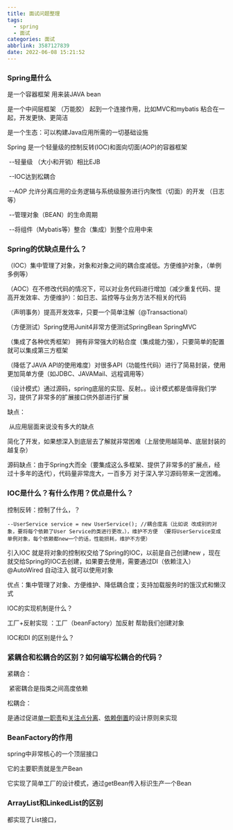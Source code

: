 ```yaml
---
title: 面试问题整理
tags:
  - spring
  - 面试
categories: 面试
abbrlink: 3587127839
date: 2022-06-08 15:21:52
---
```


### Spring是什么

是一个容器框架 用来装JAVA bean 

是一个中间层框架 （万能胶） 起到一个连接作用，比如MVC和mybatis 粘合在一起，开发更快、更简洁

是一个生态：可以构建Java应用所需的一切基础设施

Spring 是一个轻量级的控制反转(IOC)和面向切面(AOP)的容器框架

​	--轻量级 （大小和开销）相比EJB

​	--IOC达到松耦合

​	--AOP 允许分离应用的业务逻辑与系统级服务进行内聚性（切面）的开发 （日志等）

​	--管理对象（BEAN）的生命周期

​	--将组件（Mybatis等）整合（集成）到整个应用中来



### Spring的优缺点是什么？

（IOC）集中管理了对象，对象和对象之间的耦合度减低。方便维护对象，（单例多例等）

（AOC）在不修改代码的情况下，可以对业务代码进行增加（减少重复代码、提高开发效率、方便维护）：如日志、监控等与业务方法不相关的代码

（声明事务）提高开发效率，只要一个简单注解（@Transactional）

（方便测试）Spring使用Junit4非常方便测试SpringBean SpringMVC

（集成了各种优秀框架） 拥有非常强大的粘合度（集成能力强），只要简单的配置就可以集成第三方框架

（降低了JAVA API的使用难度）对很多API（功能性代码）进行了简易封装，使用更加简单方便（如JDBC、JAVAMail、远程调用等）

（设计模式）通过源码，spring底层的实现、反射。。设计模式都是值得我们学习，提供了非常多的扩展接口供外部进行扩展

缺点：

​	从应用层面来说没有多大的缺点

​	简化了开发，如果想深入到底层去了解就非常困难（上层使用越简单、底层封装的越复杂）

​	源码缺点：由于Spring大而全（要集成这么多框架、提供了非常多的扩展点，经过十多年的迭代），代码量非常庞大，一百多万 对于深入学习源码带来一定困难。



### IOC是什么？有什么作用？优点是什么？

控制反转：控制了什么，？

​		```--UserService service = new UserService(); //耦合度高（比如说 改成别的对象，要将每个依赖了User Service的类进行更改，），维护不方便 （要将UserService变成单例对象，每个依赖都new一个的话，性能损耗，维护不方便）```

引入IOC 就是将对象的控制权交给了Spring的IOC，以前是自己创建new ，现在就交给Spring的IOC去创建，如果要去使用，需要通过DI（依赖注入）@AutoWired 自动注入 就可以使用对象

优点：集中管理了对象、方便维护、降低耦合度；支持加载服务时的饿汉式和懒汉式

IOC的实现机制是什么？

工厂+反射实现   ：工厂（beanFactory）加反射 帮助我们创建对象

IOC和DI 的区别是什么？

### 紧耦合和松耦合的区别？如何编写松耦合的代码？

紧耦合：

​	紧密耦合是指类之间高度依赖

松耦合：

​	是通过促进<u>单一职责</u>和<u>关注点分离</u>、<u>依赖倒置</u>的设计原则来实现

### BeanFactory的作用

spring中非常核心的一个顶层接口

它的主要职责就是生产Bean

它实现了简单工厂的设计模式，通过getBean传入标识生产一个Bean

### ArrayList和LinkedList的区别

都实现了List接口，

